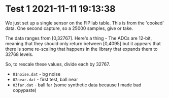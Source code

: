 # Test 1 2021-11-11 19:13:38

We just set up a single sensor on the FIP lab table. This is from the 'cooked' data. One second capture, so a 25000 samples, give or take.

The data ranges from [0,32767]. Here's a thing - The ADCs are 12-bit, meaning that they should only return between [0,4095] but it appears that there is some re-scaling that happens in the library that expands them to 32768 levels. 

So, to rescale these values, divide each by 32767.

- `01noise.dat` - bg noise
- `02near.dat` - first test, ball near
- `03far.dat` - ball far (some synthetic data because I made  bad copypaste)
